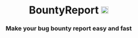 <h1 align="center">BountyReport <a href="https://twitter.com/intent/tweet?text=BountyReport%20-%20Make%20your%20bug%20bounty%20report%20easy%20and%20fast.%0A%0Ahttps://github.com/khanjanny/BountyReport&hashtags=bugbounty,bugbountytips,infosec"><img src="https://img.shields.io/badge/Tweet--lightgrey?logo=twitter&style=social" alt="Tweet" height="20"/></a></h1>
<h3 align="center">Make your bug bounty report easy and fast</h3>

